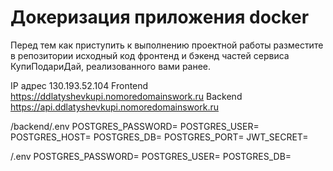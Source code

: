 # Докеризация приложения docker

Перед тем как приступить к выполнению проектной работы разместите в репозитории исходный код фронтенд и бэкенд частей сервиса КупиПодариДай, реализованного вами ранее. 

IP адрес 130.193.52.104
Frontend https://ddlatyshevkupi.nomoredomainswork.ru
Backend https://api.ddlatyshevkupi.nomoredomainswork.ru

/backend/.env
POSTGRES_PASSWORD=
POSTGRES_USER=
POSTGRES_HOST=
POSTGRES_DB=
POSTGRES_PORT=
JWT_SECRET=

/.env
POSTGRES_PASSWORD=
POSTGRES_USER=
POSTGRES_DB=
